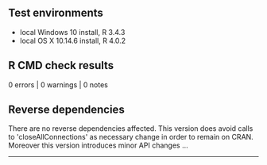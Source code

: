 ## Test environments
* local Windows 10 install, R 3.4.3
* local OS X 10.14.6 install, R 4.0.2

## R CMD check results

0 errors | 0 warnings | 0 notes

## Reverse dependencies

There are no reverse dependencies affected.
This version does avoid calls to 'closeAllConnections' as necessary change in order to remain on CRAN.
Moreover this version introduces minor API changes ...

---
